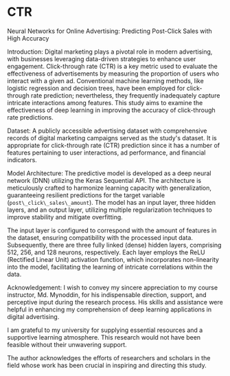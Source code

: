 # CTR
Neural Networks for Online Advertising: Predicting Post-Click Sales with High Accuracy

Introduction: Digital marketing plays a pivotal role in modern advertising, with businesses leveraging data-driven strategies to enhance user engagement. Click-through rate (CTR) is a key metric used to evaluate the effectiveness of advertisements by measuring the proportion of users who interact with a given ad.
Conventional machine learning methods, like logistic regression and decision trees, have been employed for click-through rate prediction; nevertheless, they frequently inadequately capture intricate interactions among features.  This study aims to examine the effectiveness of deep learning in improving the accuracy of click-through rate predictions.

Dataset: 
A publicly accessible advertising dataset with comprehensive records of digital marketing campaigns served as the study's dataset. It is appropriate for click-through rate (CTR) prediction since it has a number of features pertaining to user interactions, ad performance, and financial indicators.

Model Architecture:
The predictive model is developed as a deep neural network (DNN) utilizing the Keras Sequential API.  The architecture is meticulously crafted to harmonize learning capacity with generalization, guaranteeing resilient predictions for the target variable (`post\_click\_sales\_amount`).  The model has an input layer, three hidden layers, and an output layer, utilizing multiple regularization techniques to improve stability and mitigate overfitting.


 The input layer is configured to correspond with the amount of features in the dataset, ensuring compatibility with the processed input data.  Subsequently, there are three fully linked (dense) hidden layers, comprising 512, 256, and 128 neurons, respectively.  Each layer employs the ReLU (Rectified Linear Unit) activation function, which incorporates non-linearity into the model, facilitating the learning of intricate correlations within the data.  


 Acknowledgement:
 I wish to convey my sincere appreciation to my course instructor, Md. Mynoddin, for his indispensable direction, support, and perceptive input during the research process.  His skills and assistance were helpful in enhancing my comprehension of deep learning applications in digital advertising.  


I am grateful to my university for supplying essential resources and a supportive learning atmosphere. This research would not have been feasible without their unwavering support.  

The author acknowledges the efforts of researchers and scholars in the field whose work has been crucial in inspiring and directing this study.

